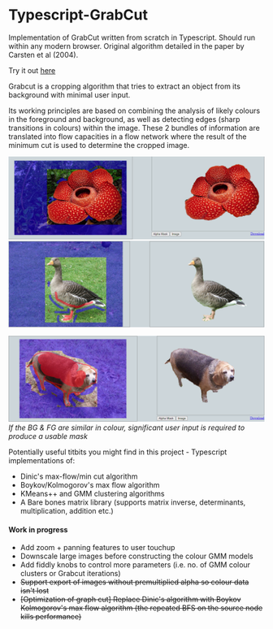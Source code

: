 # Typescript-GrabCut
<p>
Implementation of GrabCut written from scratch in Typescript. Should run within any modern browser. Original algorithm detailed in the paper by Carsten et al (2004).
</p>

<p>
Try it out <a href="https://eatmygoose.github.io/Typescript-GrabCut/index.html">here</a>
</p>

<p>
Grabcut is a cropping algorithm that tries to extract an object from its background with minimal user input.
</p>
<p>
Its working principles are based on combining the analysis of likely colours in the foreground and background, as well as detecting edges (sharp transitions in colours) within the image. 
These 2 bundles of information are translated into flow capacities in a flow network where the result of the minimum cut is used to determine the cropped image.
</p>

<img src="Images/Demo_Rafflesia.png"></img>
<img src="Images/Demo_Goose.png"></img>
<p>
  <img src="Images/Demo_Beagle.png"></img>
  <em>If the BG & FG are similar in colour, significant user input is required to produce a usable mask</em>
</p>

Potentially useful titbits you might find in this project - Typescript implementations of:
<ul>
<li>Dinic's max-flow/min cut algorithm</li>
<li>Boykov/Kolmogorov's max flow algorithm</li>
<li>KMeans++ and GMM clustering algorithms</li>
<li>A Bare bones matrix library (supports matrix inverse, determinants, multiplication, addition etc.)</li>
</ul>

<h4>Work in progress</h4>
<ul>
  <li>Add zoom + panning features to user touchup</li>
  <li>Downscale large images before constructing the colour GMM models</li>
  <li>Add fiddly knobs to control more parameters (i.e. no. of GMM colour clusters or Grabcut iterations)</li>
  <li><del>Support export of images without premultiplied alpha so colour data isn't lost</del></li>
  <li><del>[Optimization of graph cut] Replace Dinic's algorithm with Boykov Kolmogorov's max flow algorithm (the repeated BFS on the source node kills performance)</del></li>
</ul>
